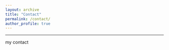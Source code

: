 ```yaml
---
layout: archive
title: "Contact"
permalink: /contact/
author_profile: true
---
```


- - -

my contact


